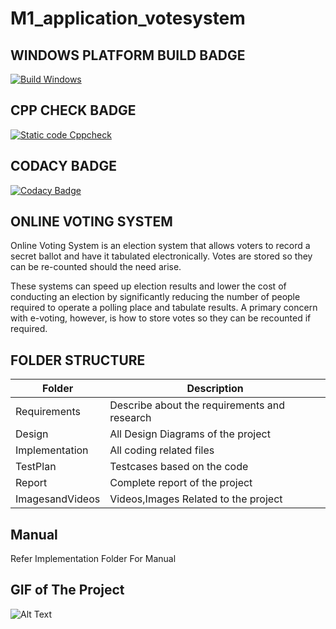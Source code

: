 # M1_application_votesystem
## WINDOWS PLATFORM BUILD BADGE
[![Build Windows](https://github.com/0110sangavi/M1_application_votesystem/actions/workflows/bulit_windows.yml/badge.svg)](https://github.com/0110sangavi/M1_application_votesystem/actions/workflows/bulit_windows.yml)

## CPP CHECK BADGE
[![Static code Cppcheck](https://github.com/0110sangavi/M1_application_votesystem/actions/workflows/cppcheck.yml/badge.svg)](https://github.com/0110sangavi/M1_application_votesystem/actions/workflows/cppcheck.yml)

## CODACY BADGE
[![Codacy Badge](https://app.codacy.com/project/badge/Grade/8fae7ccffd0b44128e4a971a15e65f67)](https://www.codacy.com/gh/0110sangavi/M1_application_votesystem/dashboard?utm_source=github.com&amp;utm_medium=referral&amp;utm_content=0110sangavi/M1_application_votesystem&amp;utm_campaign=Badge_Grade)

## ONLINE VOTING SYSTEM
Online Voting System is an election system that allows voters to record a secret ballot and have it tabulated electronically. Votes are stored so they can be re-counted should the need arise.

These systems can speed up election results and lower the cost of conducting an election by significantly reducing the number of people required to operate a polling place and tabulate results. A primary concern with e-voting, however, is how to store votes so they can be recounted if required.

## FOLDER STRUCTURE 
| Folder        |                Description                  |
| ------------- | -------------                               |
| Requirements  | Describe about the requirements and research|
| Design        | All Design Diagrams of the project          |
| Implementation| All coding related files                    |
| TestPlan      | Testcases based on the code                 |
| Report        | Complete report of the project              |
|ImagesandVideos| Videos,Images Related to the project        |

## Manual

Refer Implementation Folder For Manual

## GIF of The Project

![Alt Text](https://user-images.githubusercontent.com/94214076/143402500-fb2f29db-30ad-4c04-bb6c-eef194c690f3.gif)
